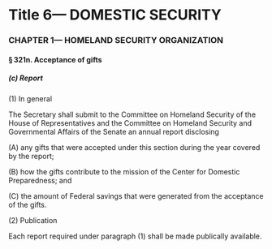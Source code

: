 
# Title 6— DOMESTIC SECURITY
### CHAPTER 1— HOMELAND SECURITY ORGANIZATION
#### § 321n. Acceptance of gifts
##### (c) Report

(1) In general

The Secretary shall submit to the Committee on Homeland Security of the House of Representatives and the Committee on Homeland Security and Governmental Affairs of the Senate an annual report disclosing

(A) any gifts that were accepted under this section during the year covered by the report;

(B) how the gifts contribute to the mission of the Center for Domestic Preparedness; and

(C) the amount of Federal savings that were generated from the acceptance of the gifts.

(2) Publication

Each report required under paragraph (1) shall be made publically available.
